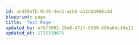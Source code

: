 ```yaml
---
id: ae459afb-9c49-4ecb-acb0-a12dbb908a3d
blueprint: page
title: 'Test Page'
updated_by: ef873092-29a8-471f-8599-606a64c10e13
updated_at: 1715310675
---
```

